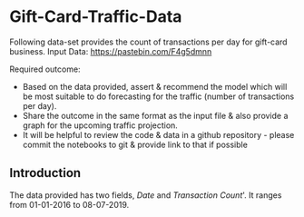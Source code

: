 # Gift-Card-Traffic-Data

Following data-set provides the count of transactions per day for gift-card business.
Input Data: https://pastebin.com/F4g5dmnn

Required outcome:
- Based on the data provided, assert & recommend the model which will be most suitable to do forecasting for the traffic (number of transactions per day).
- Share the outcome in the same format as the input file & also provide a graph for the upcoming traffic projection.
- It will be helpful to review the code & data in a github repository - please commit the notebooks to git & provide link to that if possible

## Introduction

The data provided has two fields, _Date_ and _Transaction Count_'. It ranges from 01-01-2016 to 08-07-2019. 
